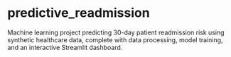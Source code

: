 # predictive_readmission
Machine learning project predicting 30-day patient readmission risk using synthetic healthcare data, complete with data processing, model training, and an interactive Streamlit dashboard.
